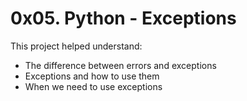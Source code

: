 # 0x05. Python - Exceptions

This project helped understand:
- The difference between errors and exceptions
- Exceptions and how to use them
- When we need to use exceptions